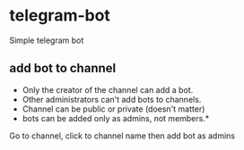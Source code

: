 # telegram-bot
Simple telegram bot

## add bot to channel

+ Only the creator of the channel can add a bot.
+ Other administrators can't add bots to channels.
+ Channel can be public or private (doesn't matter)
+ bots can be added only as admins, not members.*

Go to channel, click to channel name then add bot as admins 
